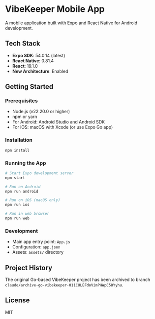 # VibeKeeper Mobile App

A mobile application built with Expo and React Native for Android development.

## Tech Stack

- **Expo SDK**: 54.0.14 (latest)
- **React Native**: 0.81.4
- **React**: 19.1.0
- **New Architecture**: Enabled

## Getting Started

### Prerequisites

- Node.js (v22.20.0 or higher)
- npm or yarn
- For Android: Android Studio and Android SDK
- For iOS: macOS with Xcode (or use Expo Go app)

### Installation

```bash
npm install
```

### Running the App

```bash
# Start Expo development server
npm start

# Run on Android
npm run android

# Run on iOS (macOS only)
npm run ios

# Run in web browser
npm run web
```

### Development

- Main app entry point: `App.js`
- Configuration: `app.json`
- Assets: `assets/` directory

## Project History

The original Go-based VibeKeeper project has been archived to branch `claude/archive-go-vibekeeper-011CULEFdoVimPHWpC58Yyhu`.

## License

MIT
